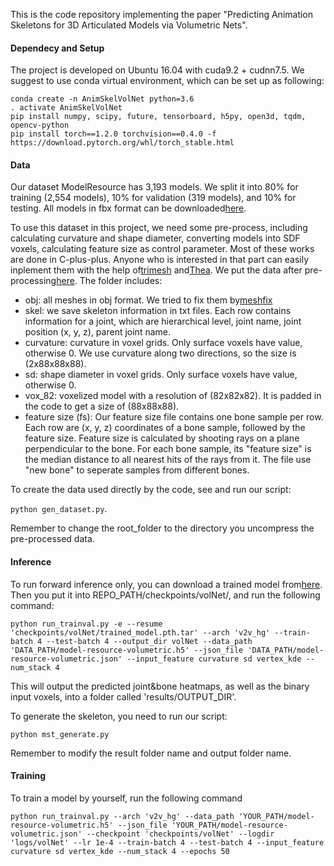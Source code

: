 
This is the code repository implementing the paper "Predicting Animation Skeletons for 3D Articulated Models via Volumetric Nets".

#### Dependecy and Setup

The project is developed on Ubuntu 16.04 with cuda9.2 + cudnn7.5. 
We suggest to use conda virtual environment, which can be set up as following: 

```
conda create -n AnimSkelVolNet python=3.6
. activate AnimSkelVolNet
pip install numpy, scipy, future, tensorboard, h5py, open3d, tqdm, opencv-python
pip install torch==1.2.0 torchvision==0.4.0 -f https://download.pytorch.org/whl/torch_stable.html
```

#### Data

Our dataset ModelResource has 3,193 models. 
We split it into 80% for training (2,554 models), 10%
for validation (319 models), and 10% for testing. 
All models in fbx format can be downloaded[here](https://umass.box.com/s/pgm8i7of0w1om4anzl9dxignepcaanym).

To use this dataset in this project, we need some pre-process, 
including calculating curvature and shape diameter, 
converting models into SDF voxels, calculating feature size as control parameter. 
Most of these works are done in C-plus-plus. Anyone who is interested 
in that part can easily inplement them with the help of[trimesh](https://gfx.cs.princeton.edu/proj/trimesh2/) 
and[Thea](https://github.com/sidch/Thea). 
We put the data after pre-processing[here](https://umass.box.com/s/o7dki17i431vd3xlvjz32aneq2t20o0o). 
The folder includes:

* obj: all meshes in obj format. We tried to fix them by[meshfix](https://github.com/MarcoAttene/MeshFix-V2.1)
* skel: we save skeleton information in txt files. Each row contains information for a joint, 
which are hierarchical level, joint name, joint position (x, y, z), parent joint name.
* curvature: curvature in voxel grids. Only surface voxels have value, otherwise 0. 
We use curvature along two directions, so the size is (2x88x88x88).
* sd: shape diameter in voxel grids. Only surface voxels have value, otherwise 0.
* vox_82: voxelized model with a resolution of (82x82x82). 
It is padded in the code to get a size of (88x88x88).
* feature size (fs): Our feature size file contains one bone sample per row. 
Each row are (x, y, z) coordinates of a bone sample, followed by the feature size. 
Feature size is calculated by shooting rays on a plane perpendicular to the bone. 
For each bone sample, its "feature size" is the median distance to all nearest hits 
of the rays from it. The file use "new bone" to seperate samples from different bones.

To create the data used directly by the code, see and run our script:

`python gen_dataset.py`. 

Remember to change the root_folder to the directory you uncompress the pre-processed data.

#### Inference
To run forward inference only, you can download a trained model from[here](https://umass.box.com/s/v01quhbc6zaqxtwlr6yk9por1m9cozr7). 
Then you put it into REPO_PATH/checkpoints/volNet/, and run the following command:

`python run_trainval.py -e --resume 'checkpoints/volNet/trained_model.pth.tar' --arch 'v2v_hg' --train-batch 4 --test-batch 4 --output_dir volNet --data_path 'DATA_PATH/model-resource-volumetric.h5' --json_file 'DATA_PATH/model-resource-volumetric.json' --input_feature curvature sd vertex_kde --num_stack 4`

This will output the predicted joint&bone heatmaps, as well as the binary input voxels, 
into a folder called 'results/OUTPUT_DIR'.

To generate the skeleton, you need to run our script:

`python mst_generate.py`

Remember to modify the result folder name and output folder name.

#### Training
To train a model by yourself, run the following command

`python run_trainval.py --arch 'v2v_hg' --data_path 'YOUR_PATH/model-resource-volumetric.h5' --json_file 'YOUR_PATH/model-resource-volumetric.json' --checkpoint 'checkpoints/volNet' --logdir 'logs/volNet' --lr 1e-4 --train-batch 4 --test-batch 4 --input_feature curvature sd vertex_kde --num_stack 4 --epochs 50`

